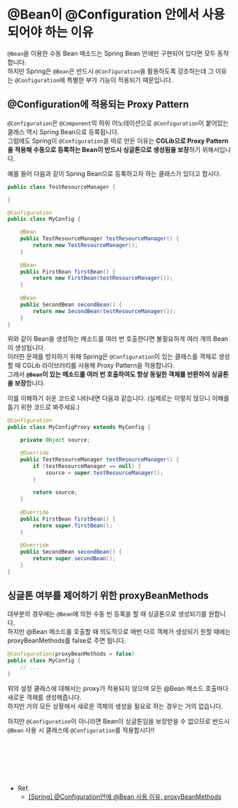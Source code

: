 # @Bean이 @Configuration 안에서 사용되어야 하는 이유
`@Bean`을 이용한 수동 Bean 메소드는 Spring Bean 안에만 구현되어 있다면 모두 동작합니다.  
하지만 Spring은 `@Bean`은 반드시 `@Configuration`을 활용하도록 강조하는데 그 이유는 `@Configuration`에 특별한 부가 기능이 적용되기 때문입니다.  

## @Configuration에 적용되는 Proxy Pattern
`@Configuration`은 `@Component`의 하위 어노테이션으로 `@Configuration`이 붙어있는 클래스 역시 Spring Bean으로 등록됩니다.   
그럼에도 Spring이 `@Configuration`을 따로 만든 이유는 **CGLib으로 Proxy Pattern을 적용해 수동으로 등록하는 Bean이 반드시 싱글톤으로 생성됨을 보장**하기 위해서입니다.  

예를 들어 다음과 같이 Spring Bean으로 등록하고자 하는 클래스가 있다고 합시다.
``` java
public class TestResourceManager {

}
```
``` java
@Configuration
public class MyConfig {

    @Bean
    public TestResourceManager testResourceManager() {
        return new TestResourceManager();
    }
    
    @Bean
    public FirstBean firstBean() {
        return new FirstBean(testResourceManager());
    }
    
    @Bean
    public SecondBean secondBean() {
        return new SecondBean(testResourceManager());
    }
}
```
위와 같이 Bean을 생성하는 메소드를 여러 번 호출한다면 불필요하게 여러 개의 Bean이 생성됩니다.  
이러한 문제를 방지하기 위해 Spring은 `@Configuration`이 있는 클래스를 객체로 생성할 때 CGLib 라이브러리를 사용해 Proxy Pattern을 적용합니다.  
그래서 **`@Bean`이 있는 메소드를 여러 번 호출하여도 항상 동일한 객체를 반환하여 싱글톤을 보장**합니다.

이를 이해하기 쉬운 코드로 나타내면 다음과 같습니다. (실제로는 이렇지 않으니 이해를 돕기 위한 코드로 봐주세요.)
``` java
@Configuration
public class MyConfigProxy extends MyConfig { 

    private Object source;

    @Override
    public TestResourceManager testResourceManager() {
        if (testResourceManager == null) {
            source = super.testResourceManager();
        }
        
        return source; 
    } 
    
    @Override
    public FirstBean firstBean() {
        return super.firstBean();
    } 
    
    @Override
    public SecondBean secondBean() {
        return super.secondBean();
    } 
}
```

## 싱글톤 여부를 제어하기 위한 proxyBeanMethods
대부분의 경우에는 `@Bean`에 의한 수동 빈 등록을 할 때 싱글톤으로 생성되기를 원합니다.   
하지만 @Bean 메소드를 호출할 때 의도적으로 매번 다르 객체가 생성되기 원할 때에는 proxyBeanMethods를 false로 주면 됩니다.  

``` java
@Configuration(proxyBeanMethods = false)
public class MyConfig {
    // ...
}
```
위의 설정 클래스에 대해서는 proxy가 적용되지 않으며 모든 @Bean 메소드 호출마다 새로운 객체를 생성해줍니다.  
하지만 거의 모든 상황에서 새로운 객체의 생성을 필요로 하는 경우는 거의 없습니다.  



하지만 `@Configuration`이 아니라면 Bean이 싱글톤임을 보장받을 수 없으므로 반드시 `@Bean` 사용 시 클래스에 `@Configuration`를 적용합시다!!




<br/><br/><br/><br/><br/>

* Ref.
    * [[Spring] @Configuration안에 @Bean 사용 이유, proxyBeanMethods](https://mangkyu.tistory.com/234)